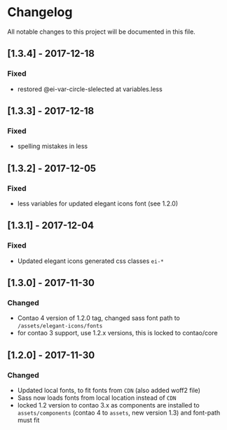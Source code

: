 # Changelog
All notable changes to this project will be documented in this file.

## [1.3.4] - 2017-12-18

### Fixed
- restored @ei-var-circle-slelected at variables.less

## [1.3.3] - 2017-12-18

### Fixed
- spelling mistakes in less

## [1.3.2] - 2017-12-05

### Fixed
- less variables for updated elegant icons font (see 1.2.0)

## [1.3.1] - 2017-12-04

### Fixed
- Updated elegant icons generated css classes `ei-*`

## [1.3.0] - 2017-11-30

### Changed
- Contao 4 version of 1.2.0 tag, changed sass font path to `/assets/elegant-icons/fonts`
- for contao 3 support, use 1.2.x versions, this is locked to contao/core

## [1.2.0] - 2017-11-30

### Changed
- Updated local fonts, to fit fonts from `CDN` (also added woff2 file)
- Sass now loads fonts from local location instead of `CDN`
- locked 1.2 version to contao 3.x as components are installed to `assets/components` (contao 4 to `assets`, new version 1.3) and font-path must fit 
